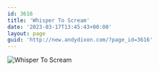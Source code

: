 ```yaml
---
id: 3616
title: 'Whisper To Scream'
date: '2023-03-17T13:45:43+00:00'
layout: page
guid: 'http://new.andydixon.com/?page_id=3616'
---
```


![Whisper To Scream](https://i0.wp.com/assets.g8x2.ldn.idrivee2-23.com/posters/Whisper%20To%20Scream%2001.jpg?w=1200&ssl=1 "Whisper To Scream")